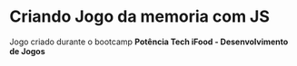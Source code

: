 # Criando Jogo da memoria com JS

Jogo criado durante o bootcamp **Potência Tech iFood - Desenvolvimento de Jogos**



